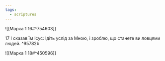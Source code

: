 ```yaml
---
tags:
  - scriptures
---
```


![[Марка 1 16#^754603]]

17 І сказав їм Ісус: Ідіть услід за Мною, і зроблю, що станете ви ловцями людей. ^95782b

![[Марка 1 18#^450596]]